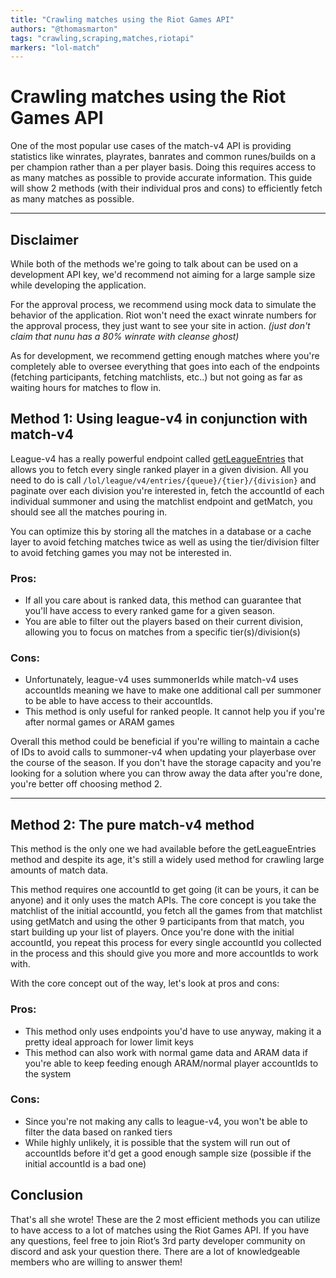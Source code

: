 ```yaml
---
title: "Crawling matches using the Riot Games API"
authors: "@thomasmarton"
tags: "crawling,scraping,matches,riotapi"
markers: "lol-match"
---
```

# Crawling matches using the Riot Games API

One of the most popular use cases of the match-v4 API is providing statistics like winrates, playrates, banrates and common runes/builds on a per champion rather than a per player basis. Doing this requires access to as many matches as possible to provide accurate information. This guide will show 2 methods (with their individual pros and cons) to efficiently fetch as many matches as possible.

---

## Disclaimer

While both of the methods we're going to talk about can be used on a development API key, we'd recommend not aiming for a large sample size while developing the application.

For the approval process, we recommend using mock data to simulate the behavior of the application. Riot won't need the exact winrate numbers for the approval process, they just want to see your site in action. *(just don't claim that nunu has a 80% winrate with cleanse ghost)*

As for development, we recommend getting enough matches where you're completely able to oversee everything that goes into each of the endpoints (fetching participants, fetching matchlists, etc..) but not going as far as waiting hours for matches to flow in.

## Method 1: Using league-v4 in conjunction with match-v4

League-v4 has a really powerful endpoint called [getLeagueEntries](https://developer.riotgames.com/apis#league-v4/GET_getLeagueEntries) that allows you to fetch every single ranked player in a given division. All you need to do is call `/lol/league/v4/entries/{queue}/{tier}/{division}` and paginate over each division you're interested in, fetch the accountId of each individual summoner and using the matchlist endpoint and getMatch, you should see all the matches pouring in.

You can optimize this by storing all the matches in a database or a cache layer to avoid fetching matches twice as well as using the tier/division filter to avoid fetching games you may not be interested in.

### Pros:

- If all you care about is ranked data, this method can guarantee that you'll have access to every ranked game for a given season.
- You are able to filter out the players based on their current division, allowing you to focus on matches from a specific tier(s)/division(s)

### Cons:

- Unfortunately, league-v4 uses summonerIds while match-v4 uses accountIds meaning we have to make one additional call per summoner to be able to have access to their accountIds.
- This method is only useful for ranked people. It cannot help you if you're after normal games or ARAM games

Overall this method could be beneficial if you're willing to maintain a cache of IDs to avoid calls to summoner-v4 when updating your playerbase over the course of the season. If you don't have the storage capacity and you're looking for a solution where you can throw away the data after you're done, you're better off choosing method 2.

---

## Method 2: The pure match-v4 method

This method is the only one we had available before the getLeagueEntries method and despite its age, it's still a widely used method for crawling large amounts of match data.

This method requires one accountId to get going (it can be yours, it can be anyone) and it only uses the match APIs. The core concept is you take the matchlist of the initial accountId, you fetch all the games from that matchlist using getMatch and using the other 9 participants from that match, you start building up your list of players. Once you're done with the initial accountId, you repeat this process for every single accountId you collected in the process and this should give you more and more accountIds to work with.

With the core concept out of the way, let's look at pros and cons:

### Pros:

- This method only uses endpoints you'd have to use anyway, making it a pretty ideal approach for lower limit keys
- This method can also work with normal game data and ARAM data if you're able to keep feeding enough ARAM/normal player accountIds to the system

### Cons:

- Since you're not making any calls to league-v4, you won't be able to filter the data based on ranked tiers
- While highly unlikely, it is possible that the system will run out of accountIds before it'd get a good enough sample size (possible if the initial accountId is a bad one)

## Conclusion

That's all she wrote! These are the 2 most efficient methods you can utilize to have access to a lot of matches using the Riot Games API.  If you have any questions, feel free to join Riot’s 3rd party developer  community on discord and ask your question there. There are a lot of  knowledgeable members who are willing to answer them!
